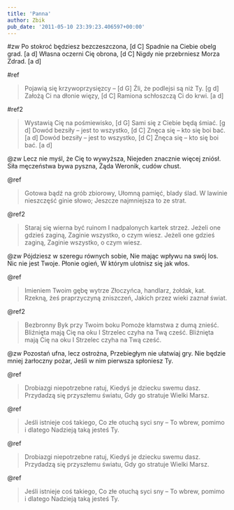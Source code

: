 ```yaml
---
title: 'Panna'
author: Zbik
pub_date: '2011-05-10 23:39:23.406597+00:00'
---
```


#zw
Po stokroć będziesz bezczeszczona, [d C]
Spadnie na Ciebie obelg grad. [a d]
Własna oczerni Cię obrona, [d C]
Nigdy nie przebrniesz Morza Zdrad. [a d]

#ref
>Pojawią się krzywoprzysięzcy – [d G]
>Źli, że podlejsi są niż Ty. [g d]
>Założą Ci na dłonie więzy, [d C]
>Ramiona schłoszczą Ci do krwi. [a d]

#ref2
>Wystawią Cię na pośmiewisko, [d G]
>Sami się z Ciebie będą śmiać. [g d]
>Dowód bezsiły – jest to wszystko, [d C]
>Znęca się – kto się boi bać. [a d]
>Dowód bezsiły – jest to wszystko, [d C]
>Znęca się – kto się boi bać. [a d]

@zw
Lecz nie myśl, że Cię to wywyższa,
Niejeden znacznie więcej zniósł.
Siła męczeństwa bywa pyszna,
Żąda Weronik, cudów chust.

@ref
>Gotowa bądź na grób zbiorowy,
>Ułomną pamięć, blady ślad.
>W lawinie nieszczęść ginie słowo;
>Jeszcze najmniejsza to ze strat.

@ref2
>Staraj się wierna być ruinom
>I nadpalonych kartek strzeż.
>Jeżeli one gdzieś zaginą,
>Zaginie wszystko, o czym wiesz.
>Jeżeli one gdzieś zaginą,
>Zaginie wszystko, o czym wiesz.

@zw
Pójdziesz w szeregu równych sobie,
Nie mając wpływu na swój los.
Nic nie jest Twoje. Płonie ogień,
W którym ulotnisz się jak włos.

@ref
>Imieniem Twoim gębę wytrze
>Złoczyńca, handlarz, żołdak, kat.
>Rzekną, żeś praprzyczyną zniszczeń,
>Jakich przez wieki zaznał świat.

@ref2
>Bezbronny Byk przy Twoim boku
>Pomoże kłamstwa z dumą znieść.
>Bliźnięta mają Cię na oku
>I Strzelec czyha na Twą cześć.
>Bliźnięta mają Cię na oku
>I Strzelec czyha na Twą cześć.

@zw
Pozostań ufna, lecz ostrożna,
Przebiegłym nie ułatwiaj gry.
Nie będzie mniej żarłoczny pożar,
Jeśli w nim pierwsza spłoniesz Ty.

@ref
>Drobiazgi niepotrzebne ratuj,
>Kiedyś je dziecku swemu dasz.
>Przydadzą się przyszłemu światu,
>Gdy go stratuje Wielki Marsz.

@ref
>Jeśli istnieje coś takiego,
>Co złe otuchą syci sny –
>To wbrew, pomimo i dlatego
>Nadzieją taką jesteś Ty.

@ref
>Drobiazgi niepotrzebne ratuj,
>Kiedyś je dziecku swemu dasz.
>Przydadzą się przyszłemu światu,
>Gdy go stratuje Wielki Marsz.

@ref
>Jeśli istnieje coś takiego,
>Co złe otuchą syci sny –
>To wbrew, pomimo i dlatego
>Nadzieją taką jesteś Ty.